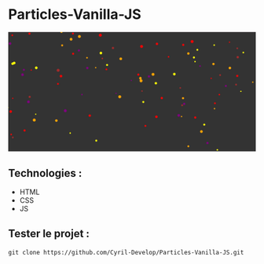 # Particles-Vanilla-JS



![screenshot du site](./screenshot/SharedScreenshot.jpg)



## Technologies :
- HTML
- CSS
- JS



## Tester le projet :

```terminal
git clone https://github.com/Cyril-Develop/Particles-Vanilla-JS.git
```
